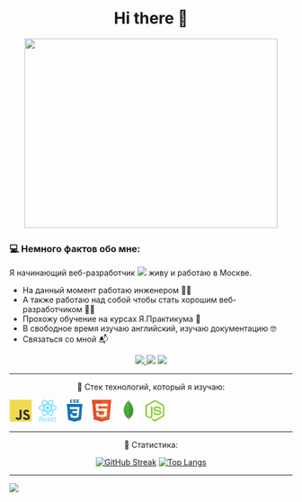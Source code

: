 <div align="center">
  <h1>Hi there 👋</h1>
</div>

<div align="center">
  <img src="https://media.giphy.com/media/vzO0Vc8b2VBLi/giphy.gif" width="450" height="337"/>
</div>

### :computer: Нeмного фактов обо мне:
Я начинающий веб-разработчик <img src="https://media.giphy.com/media/zOvBKUUEERdNm/giphy.gif" width="30"> живу и работаю в Москве.
- На данный момент работаю инженером :office_worker:
- А также работаю над собой чтобы стать хорошим веб-разработчиком :student:
- Прохожу обучение на курсах Я.Практикума :scroll:
- В свободное время изучаю английский, изучаю документацию :nerd_face:
- Связаться со мной :mailbox_with_mail:

<div id="badges" align="center">
  <a href="https://www.linkedin.com/in/sergei-shabanov-018914244/">
    <img src="https://img.shields.io/badge/LinkedIn-blue?style=for-the-badge&logo=linkedin&logoColor=white">
  </a>
  <img src="https://img.shields.io/badge/telegram-%40Sergey__Shabanov-blue?style=for-the-badge&logo=telegram">
  <img src="https://img.shields.io/badge/email-%20sergey__shabanov%40me.com-blue?style=for-the-badge&logo=apple""
</div>

---

:toolbox: Cтек технологий, который я изучаю:
<div align="left">
  <img src="https://github.com/devicons/devicon/blob/master/icons/javascript/javascript-original.svg" title="JavaScript" alt="JavaScript" width="40" height="40"/>&nbsp;
  <img src="https://github.com/devicons/devicon/blob/master/icons/react/react-original-wordmark.svg" title="React" alt="React" width="40" height="40"/>&nbsp;
  <img src="https://github.com/devicons/devicon/blob/master/icons/css3/css3-plain-wordmark.svg"  title="CSS3" alt="CSS" width="40" height="40"/>&nbsp;
  <img src="https://github.com/devicons/devicon/blob/master/icons/html5/html5-original.svg" title="HTML5" alt="HTML" width="40" height="40"/>&nbsp;
  <img src="https://github.com/devicons/devicon/blob/master/icons/mongodb/mongodb-original.svg" title="Mongo" alt="Mongo" width="40" height="40"/>&nbsp;
  <img src="https://github.com/devicons/devicon/blob/master/icons/nodejs/nodejs-original.svg" title="NodeJs" alt="NodeJs" width="40" height="40"/>&nbsp;
</div>

---

:stars: Статистика:

[![GitHub Streak](http://github-readme-streak-stats.herokuapp.com?user=sergeishabanov1989&theme=dark&background=000000)](https://git.io/streak-stats)
[![Top Langs](https://github-readme-stats.vercel.app/api/top-langs/?username=sergeishabanov1989&layout=compact&theme=vision-friendly-dark)](https://github.com/anuraghazra/github-readme-stats)

---

<div id="footer" align="left">
  <img src="https://media.giphy.com/media/13FrpeVH09Zrb2/giphy.gif" width="100"/>
</div>
